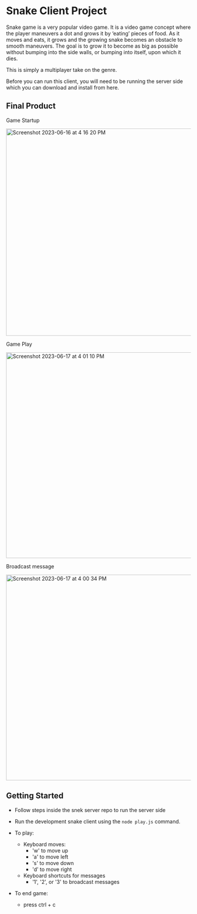 # Snake Client Project

Snake game is a very popular video game. It is a video game concept where the player maneuvers a dot and grows it by ‘eating’ pieces of food. As it moves and eats, it grows and the growing snake becomes an obstacle to smooth maneuvers. The goal is to grow it to become as big as possible without bumping into the side walls, or bumping into itself, upon which it dies.

This is simply a multiplayer take on the genre.

Before you can run this client, you will need to be running the server side which you can download and install from here. 

## Final Product

Game Startup

<img width="563" alt="Screenshot 2023-06-16 at 4 16 20 PM" src="https://github.com/afreeda-m/snake-client/assets/64160666/2c42ffdb-c98f-460e-87da-edf2d8f4a819">

Game Play

<img width="559" alt="Screenshot 2023-06-17 at 4 01 10 PM" src="https://github.com/afreeda-m/snake-client/assets/64160666/af98894b-fadf-4b67-8069-2a0152e660bc">

Broadcast message

<img width="559" alt="Screenshot 2023-06-17 at 4 00 34 PM" src="https://github.com/afreeda-m/snake-client/assets/64160666/a9294861-7d5e-4de4-9510-d6e67cbe511a">


## Getting Started

- Follow steps inside the snek server repo to run the server side

- Run the development snake client using the `node play.js` command.

- To play:
  - Keyboard moves:
    - 'w' to move up
    - 'a' to move left
    - 's' to move down
    - 'd' to move right
  - Keyboard shortcuts for messages
    - '1', '2', or '3' to broadcast messages

- To end game:
  - press ctrl + c 